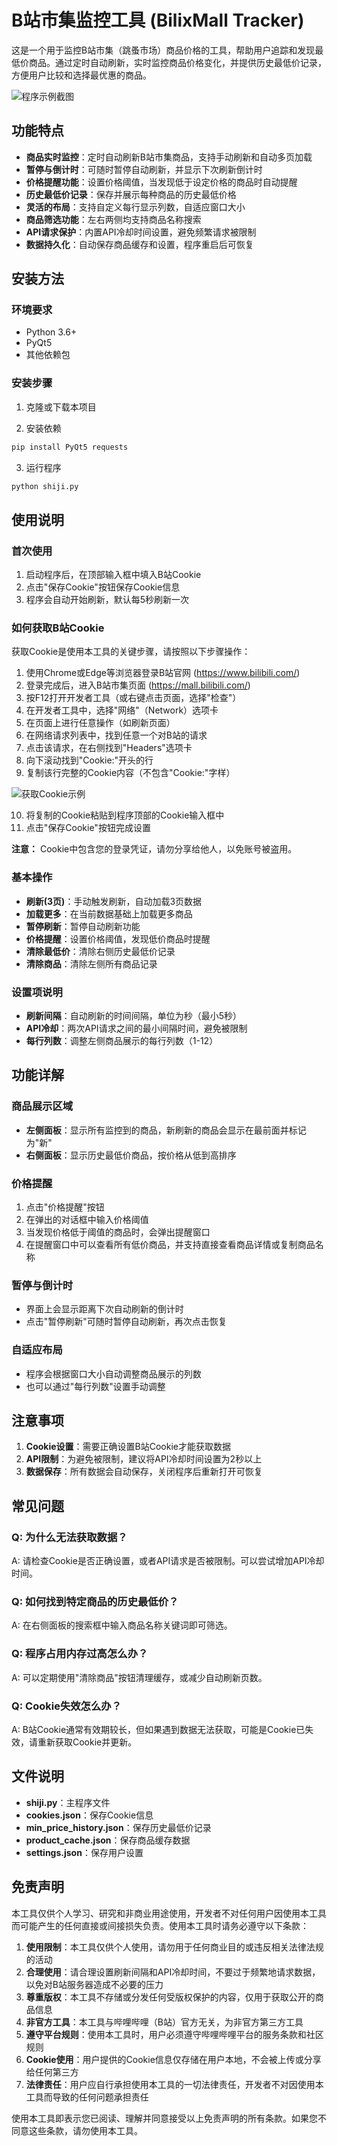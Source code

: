 # B站市集监控工具 (BilixMall Tracker)

这是一个用于监控B站市集（跳蚤市场）商品价格的工具，帮助用户追踪和发现最低价商品。通过定时自动刷新，实时监控商品价格变化，并提供历史最低价记录，方便用户比较和选择最优惠的商品。

![程序示例截图](sample.png)

## 功能特点

- **商品实时监控**：定时自动刷新B站市集商品，支持手动刷新和自动多页加载
- **暂停与倒计时**：可随时暂停自动刷新，并显示下次刷新倒计时
- **价格提醒功能**：设置价格阈值，当发现低于设定价格的商品时自动提醒
- **历史最低价记录**：保存并展示每种商品的历史最低价格
- **灵活的布局**：支持自定义每行显示列数，自适应窗口大小
- **商品筛选功能**：左右两侧均支持商品名称搜索
- **API请求保护**：内置API冷却时间设置，避免频繁请求被限制
- **数据持久化**：自动保存商品缓存和设置，程序重启后可恢复

## 安装方法

### 环境要求
- Python 3.6+
- PyQt5
- 其他依赖包

### 安装步骤

1. 克隆或下载本项目

2. 安装依赖
```bash
pip install PyQt5 requests
```

3. 运行程序
```bash
python shiji.py
```

## 使用说明

### 首次使用

1. 启动程序后，在顶部输入框中填入B站Cookie
2. 点击"保存Cookie"按钮保存Cookie信息
3. 程序会自动开始刷新，默认每5秒刷新一次

### 如何获取B站Cookie

获取Cookie是使用本工具的关键步骤，请按照以下步骤操作：

1. 使用Chrome或Edge等浏览器登录B站官网 (https://www.bilibili.com/)
2. 登录完成后，进入B站市集页面 (https://mall.bilibili.com/)
3. 按F12打开开发者工具（或右键点击页面，选择"检查"）
4. 在开发者工具中，选择"网络"（Network）选项卡
5. 在页面上进行任意操作（如刷新页面）
6. 在网络请求列表中，找到任意一个对B站的请求
7. 点击该请求，在右侧找到"Headers"选项卡
8. 向下滚动找到"Cookie:"开头的行
9. 复制该行完整的Cookie内容（不包含"Cookie:"字样）

![获取Cookie示例](cookietake.png)

10. 将复制的Cookie粘贴到程序顶部的Cookie输入框中
11. 点击"保存Cookie"按钮完成设置

**注意：** Cookie中包含您的登录凭证，请勿分享给他人，以免账号被盗用。

### 基本操作

- **刷新(3页)**：手动触发刷新，自动加载3页数据
- **加载更多**：在当前数据基础上加载更多商品
- **暂停刷新**：暂停自动刷新功能
- **价格提醒**：设置价格阈值，发现低价商品时提醒
- **清除最低价**：清除右侧历史最低价记录
- **清除商品**：清除左侧所有商品记录

### 设置项说明

- **刷新间隔**：自动刷新的时间间隔，单位为秒（最小5秒）
- **API冷却**：两次API请求之间的最小间隔时间，避免被限制
- **每行列数**：调整左侧商品展示的每行列数（1-12）

## 功能详解

### 商品展示区域

- **左侧面板**：显示所有监控到的商品，新刷新的商品会显示在最前面并标记为"新"
- **右侧面板**：显示历史最低价商品，按价格从低到高排序

### 价格提醒

1. 点击"价格提醒"按钮
2. 在弹出的对话框中输入价格阈值
3. 当发现价格低于阈值的商品时，会弹出提醒窗口
4. 在提醒窗口中可以查看所有低价商品，并支持直接查看商品详情或复制商品名称

### 暂停与倒计时

- 界面上会显示距离下次自动刷新的倒计时
- 点击"暂停刷新"可随时暂停自动刷新，再次点击恢复

### 自适应布局

- 程序会根据窗口大小自动调整商品展示的列数
- 也可以通过"每行列数"设置手动调整

## 注意事项

1. **Cookie设置**：需要正确设置B站Cookie才能获取数据
2. **API限制**：为避免被限制，建议将API冷却时间设置为2秒以上
3. **数据保存**：所有数据会自动保存，关闭程序后重新打开可恢复

## 常见问题

### Q: 为什么无法获取数据？
A: 请检查Cookie是否正确设置，或者API请求是否被限制。可以尝试增加API冷却时间。

### Q: 如何找到特定商品的历史最低价？
A: 在右侧面板的搜索框中输入商品名称关键词即可筛选。

### Q: 程序占用内存过高怎么办？
A: 可以定期使用"清除商品"按钮清理缓存，或减少自动刷新页数。

### Q: Cookie失效怎么办？
A: B站Cookie通常有效期较长，但如果遇到数据无法获取，可能是Cookie已失效，请重新获取Cookie并更新。

## 文件说明

- **shiji.py**：主程序文件
- **cookies.json**：保存Cookie信息
- **min_price_history.json**：保存历史最低价记录
- **product_cache.json**：保存商品缓存数据
- **settings.json**：保存用户设置 

## 免责声明

本工具仅供个人学习、研究和非商业用途使用，开发者不对任何用户因使用本工具而可能产生的任何直接或间接损失负责。使用本工具时请务必遵守以下条款：

1. **使用限制**：本工具仅供个人使用，请勿用于任何商业目的或违反相关法律法规的活动
2. **合理使用**：请合理设置刷新间隔和API冷却时间，不要过于频繁地请求数据，以免对B站服务器造成不必要的压力
3. **尊重版权**：本工具不存储或分发任何受版权保护的内容，仅用于获取公开的商品信息
4. **非官方工具**：本工具与哔哩哔哩（B站）官方无关，为非官方第三方工具
5. **遵守平台规则**：使用本工具时，用户必须遵守哔哩哔哩平台的服务条款和社区规则
6. **Cookie使用**：用户提供的Cookie信息仅存储在用户本地，不会被上传或分享给任何第三方
7. **法律责任**：用户应自行承担使用本工具的一切法律责任，开发者不对因使用本工具而导致的任何问题承担责任

使用本工具即表示您已阅读、理解并同意接受以上免责声明的所有条款。如果您不同意这些条款，请勿使用本工具。 
